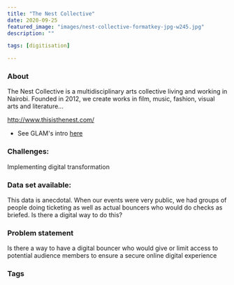 ```yaml
---
title: "The Nest Collective"
date: 2020-09-25
featured_image: "images/nest-collective-formatkey-jpg-w245.jpg"
description: ""

tags: [digitisation]

---
```


### About

The Nest Collective is a multidisciplinary arts collective living and working in Nairobi. Founded in 2012, we create works in film, music, fashion, visual arts and literature...

http://www.thisisthenest.com/

- See GLAM's intro [here](https://drive.google.com/drive/folders/1DBxAKYEOKJVLWJc4v59yGwgbyKCHKUu3?usp=sharing)

### Challenges:

Implementing digital transformation


### Data set available:

This data is anecdotal. When our events were very public, we had groups of people doing ticketing as well as actual bouncers who would do checks as briefed. Is there a digital way to do this?


### Problem statement

Is there a way to have a digital bouncer who would give or limit access to potential audience members to ensure a secure online digital experience

### Tags



